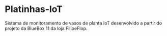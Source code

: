 # Platinhas-IoT
Sistema de monitoramento de vasos de planta IoT desenvolvido a partir do projeto da BlueBox 11 da loja FilipeFlop.
